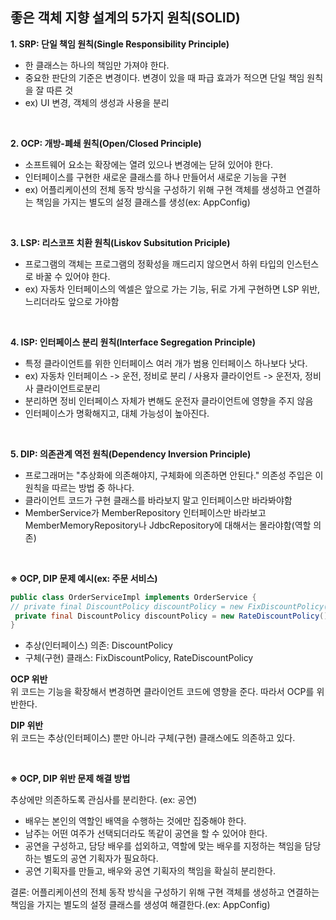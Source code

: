 ## 좋은 객체 지향 설계의 5가지 원칙(SOLID)

**1. SRP: 단일 책임 원칙(Single Responsibility Principle)**

- 한 클래스는 하나의 책임만 가져야 한다.
- 중요한 판단의 기준은 변경이다. 변경이 있을 때 파급 효과가 적으면 단일 책임 원칙을 잘 따른 것
- ex) UI 변경, 객체의 생성과 사용을 분리

<br>

**2. OCP: 개방-폐쇄 원칙(Open/Closed Principle)**

- 소프트웨어 요소는 확장에는 열려 있으나 변경에는 닫혀 있어야 한다.
- 인터페이스를 구현한 새로운 클래스를 하나 만들어서 새로운 기능을 구현
- ex) 어플리케이션의 전체 동작 방식을 구성하기 위해 구현 객체를 생성하고 연결하는 책임을 가지는 별도의 설정 클래스를 생성(ex: AppConfig)

<br>

**3. LSP: 리스코프 치환 원칙(Liskov Subsitution Priciple)**

- 프로그램의 객체는 프로그램의 정확성을 깨드리지 않으면서 하위 타입의 인스턴스로 바꿀 수 있어야 한다.
- ex) 자동차 인터페이스의 엑셀은 앞으로 가는 기능, 뒤로 가게 구현하면 LSP 위반, 느리더라도 앞으로 가야함

<br>

**4. ISP: 인터페이스 분리 원칙(Interface Segregation Principle)**

- 특정 클라이언트를 위한 인터페이스 여러 개가 범용 인터페이스 하나보다 낫다.
- ex) 자동차 인터페이스 -> 운전, 정비로 분리 / 사용자 클라이언트 -> 운전자, 정비사 클라이언트로분리
- 분리하면 정비 인터페이스 자체가 변해도 운전자 클라이언트에 영향을 주지 않음
- 인터페이스가 명확해지고, 대체 가능성이 높아진다.

<br>

**5. DIP: 의존관계 역전 원칙(Dependency Inversion Principle)**

- 프로그래머는 "추상화에 의존해야지, 구체화에 의존하면 안된다." 의존성 주입은 이 원칙을 따르는 방법 중 하나다.
- 클라이언트 코드가 구현 클래스를 바라보지 말고 인터페이스만 바라봐야함
- MemberService가 MemberRepository 인터페이스만 바라보고 MemberMemoryRepository나 JdbcRepository에 대해서는 몰라야함(역할 의존)

<br>

**※ OCP, DIP 문제 예시(ex: 주문 서비스)**

```Java
public class OrderServiceImpl implements OrderService {
// private final DiscountPolicy discountPolicy = new FixDiscountPolicy();
 private final DiscountPolicy discountPolicy = new RateDiscountPolicy();
}
```

- 추상(인터페이스) 의존: DiscountPolicy
- 구체(구현) 클래스: FixDiscountPolicy, RateDiscountPolicy

**OCP 위반**  
위 코드는 기능을 확장해서 변경하면 클라이언트 코드에 영향을 준다. 따라서 OCP를 위반한다.

**DIP 위반**  
위 코드는 추상(인터페이스) 뿐만 아니라 구체(구현) 클래스에도 의존하고 있다.

<br>

**※ OCP, DIP 위반 문제 해결 방법**

추상에만 의존하도록 관심사를 분리한다. (ex: 공연)

- 배우는 본인의 역할인 배역을 수행하는 것에만 집중해야 한다.
- 남주는 어떤 여주가 선택되더라도 똑같이 공연을 할 수 있어야 한다.
- 공연을 구성하고, 담당 배우를 섭외하고, 역할에 맞는 배우를 지정하는 책임을 담당하는 별도의 공연 기획자가 필요하다.
- 공연 기획자를 만들고, 배우와 공연 기획자의 책임을 확실히 분리한다.

결론: 어플리케이션의 전체 동작 방식을 구성하기 위해 구현 객체를 생성하고 연결하는 책임을 가지는 별도의 설정 클래스를 생성여 해결한다.(ex: AppConfig)
